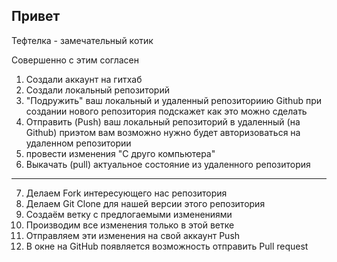 ## Привет

Тефтелка - замечательный котик

Совершенно с этим согласен

1. Создали аккаунт на гитхаб
2. Создали локальный репозиторий
3. "Подружить" ваш локальный и удаленный репозиториию Github при создании нового репозитория подскажет как это можно сделать
4. Отправить (Push) ваш локальный репозиторий в удаленный (на Github) приэтом вам возможно нужно будет авторизоваться на удаленном репозитории
5. провести изменения "С друго компьютера"
6. Выкачать (pull) актуальное состояние из удаленного репозитория
-------------
7. Делаем Fork  интересующего нас репозитория
8. Делаем Git Clone для нашей версии этого репозитория
9. Создаём ветку с предлогаемыми изменениями
10. Производим все изменения только в этой ветке
11. Отправляем эти изменения на свой аккаунт Push
12. В окне на GitHub появляется возможность отправить Pull request